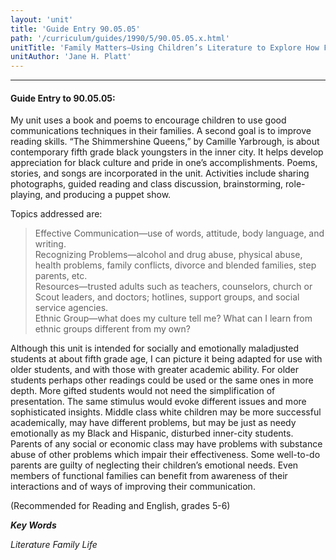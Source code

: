 ```yaml
---
layout: 'unit'
title: 'Guide Entry 90.05.05'
path: '/curriculum/guides/1990/5/90.05.05.x.html'
unitTitle: 'Family Matters—Using Children’s Literature to Explore How Families Function'
unitAuthor: 'Jane H. Platt'
---
```


<body>
<hr/>
 <h4>
  Guide Entry to 90.05.05:
 </h4>
 My unit uses a book and poems to encourage children to use good communications techniques in their families. A second goal is to improve reading skills. “The Shimmershine Queens,” by Camille Yarbrough, is about contemporary fifth grade black youngsters in the inner city. It helps develop appreciation for black culture and pride in one’s accomplishments. Poems, stories, and songs are incorporated in the unit. Activities include sharing photographs, guided reading and class discussion, brainstorming, role-playing, and producing a puppet show.
 <p>
  Topics addressed are:
 </p>
<blockquote>
  <dl>
   <dt>
    Effective Communication—use of words, attitude, body language, and writing.
    <dt>
     Recognizing Problems—alcohol and drug abuse, physical abuse, health problems, family conflicts, divorce and blended families, step parents, etc.
     <dt>
      Resources—trusted adults such as teachers, counselors, church or Scout leaders, and doctors; hotlines, support groups, and social service agencies.
      <dt>
       Ethnic Group—what does my culture tell me? What can I learn from ethnic groups different from my own?
      </dt>
     </dt>
    </dt>
   </dt>
  </dl>
 </blockquote>
 Although this unit is intended for socially and emotionally maladjusted students at about fifth grade age, I can picture it being adapted for use with older students, and with those with greater academic ability. For older students perhaps other readings could be used or the same ones in more depth. More gifted students would not need the simplification of presentation. The same stimulus would evoke different issues and more sophisticated insights. Middle class white children may be more successful academically, may have different problems, but may be just as needy emotionally as my Black and Hispanic, disturbed inner-city students. Parents of any social or economic class may have problems with substance abuse of other problems which impair their effectiveness. Some well-to-do parents are guilty of neglecting their children’s emotional needs. Even members of functional families can benefit from awareness of their interactions and of ways of improving their communication.
 <p>
  (Recommended for Reading and English, grades 5-6)
 </p>
<p>
  <b>
   <i>
    Key Words
   </i>
  </b>
  <br/>
 </p>
 <p>
  <i>
   Literature Family Life
  </i>
 </p>

</body>
